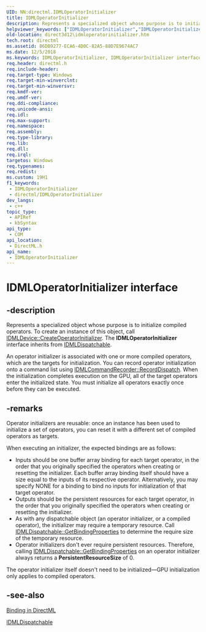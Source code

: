 ```yaml
---
UID: NN:directml.IDMLOperatorInitializer
title: IDMLOperatorInitializer
description: Represents a specialized object whose purpose is to initialize compiled operators. To create an instance of this object, call IDMLDevice::CreateOperatorInitializer.
helpviewer_keywords: ["IDMLOperatorInitializer","IDMLOperatorInitializer interface","IDMLOperatorInitializer interface","described","direct3d12.idmloperatorinitializer","directml/IDMLOperatorInitializer"]
old-location: direct3d12\idmloperatorinitializer.htm
tech.root: directml
ms.assetid: 86DB9277-ECA6-4D0C-82A5-88D7E9674AC7
ms.date: 12/5/2018
ms.keywords: IDMLOperatorInitializer, IDMLOperatorInitializer interface, IDMLOperatorInitializer interface,described, direct3d12.idmloperatorinitializer, directml/IDMLOperatorInitializer
req.header: directml.h
req.include-header: 
req.target-type: Windows
req.target-min-winverclnt: 
req.target-min-winversvr: 
req.kmdf-ver: 
req.umdf-ver: 
req.ddi-compliance: 
req.unicode-ansi: 
req.idl: 
req.max-support: 
req.namespace: 
req.assembly: 
req.type-library: 
req.lib: 
req.dll: 
req.irql: 
targetos: Windows
req.typenames: 
req.redist: 
ms.custom: 19H1
f1_keywords:
 - IDMLOperatorInitializer
 - directml/IDMLOperatorInitializer
dev_langs:
 - c++
topic_type:
 - APIRef
 - kbSyntax
api_type:
 - COM
api_location:
 - DirectML.h
api_name:
 - IDMLOperatorInitializer
---
```


# IDMLOperatorInitializer interface


## -description

Represents a specialized object whose purpose is to initialize compiled operators. To create an instance of this object, call [IDMLDevice::CreateOperatorInitializer](/windows/win32/api/directml/nf-directml-idmldevice-createoperatorinitializer). The **IDMLOperatorInitializer** interface inherits from [IDMLDispatchable](/windows/win32/api/directml/nn-directml-idmldispatchable).

An operator initializer is associated with one or more compiled operators, which are the targets for initialization. You can record operator initialization onto a command list using [IDMLCommandRecorder::RecordDispatch](/windows/win32/api/directml/nf-directml-idmlcommandrecorder-recorddispatch). When the initialization completes execution on the GPU, all of the target operators enter the initialized state. You must initialize all operators exactly once before they can be executed.

## -remarks

Operator initializers are reusable: once an instance has been used to initialize a set of operators, you can reset it with a different set of compiled operators as targets.

When executing an initializer, the expected bindings are as follows:

- Inputs should be one buffer array binding for each target operator, in the order that you originally specified the operators when creating or resetting the initializer. Each buffer array binding itself should have a size equal to the inputs of its respective operator. Alternatively, you may specify NONE for a binding to bind no inputs for initialization of that target operator.
- Outputs should be the persistent resources for each target operator, in the order that you originally specified the operators when creating or resetting the initializer.
- As with any dispatchable object (an operator initializer, or a compiled operator), the initializer may require a temporary resource. Call [IDMLDispatchable::GetBindingProperties](/windows/win32/api/directml/nf-directml-idmldispatchable-getbindingproperties) to determine the require size of the temporary resource.
- Operator initializers don't ever require persistent resources. Therefore, calling [IDMLDispatchable::GetBindingProperties](/windows/win32/api/directml/nf-directml-idmldispatchable-getbindingproperties) on an operator initializer always returns a <b>PersistentResourceSize</b> of 0.

The operator initializer itself doesn't need to be initialized—GPU initialization only applies to compiled operators.

## -see-also

[Binding in DirectML](/windows/desktop/direct3d12/dml-binding)

[IDMLDispatchable](/windows/win32/api/directml/nn-directml-idmldispatchable)
